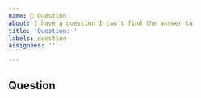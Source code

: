 ```yaml
---
name: 🙋 Question
about: I have a question I can't find the answer to
title: 'Question: '
labels: question
assignees: ''

---
```


## Question

<!-- Replace this with your question -->
